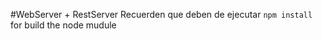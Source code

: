 #WebServer + RestServer
Recuerden que deben de ejecutar ```npm install``` for build the node mudule 